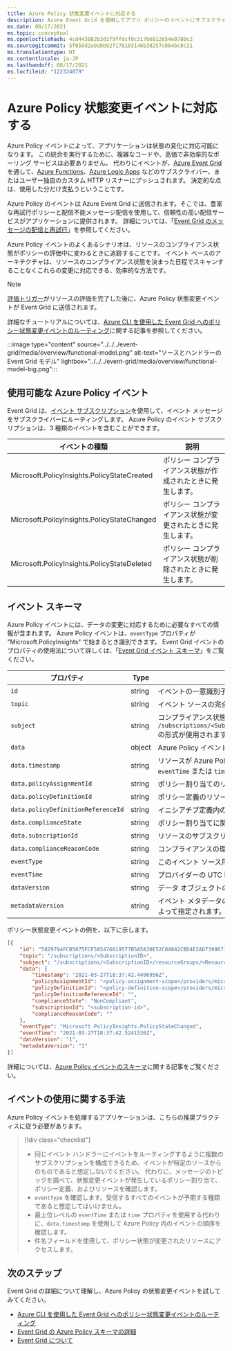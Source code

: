 ```yaml
---
title: Azure Policy 状態変更イベントに対応する
description: Azure Event Grid を使用してアプリ ポリシーのイベントにサブスクライブすると、複雑なコードを必要とせずに、アプリケーションが状態の変化に対応できます。
ms.date: 08/17/2021
ms.topic: conceptual
ms.openlocfilehash: 4cd443882b3d1f9ffdcf0c317b6012654e0780c2
ms.sourcegitcommit: 5f659d2a9abb92f178103146b38257c864bc8c31
ms.translationtype: HT
ms.contentlocale: ja-JP
ms.lasthandoff: 08/17/2021
ms.locfileid: "122324879"
---
```

# <a name="reacting-to-azure-policy-state-change-events"></a>Azure Policy 状態変更イベントに対応する

Azure Policy イベントによって、アプリケーションは状態の変化に対応可能になります。 この統合を実行するために、複雑なコードや、高価で非効率的なポーリング サービスは必要ありません。 代わりにイベントが、[Azure Event Grid](../../../event-grid/index.yml) を通して、[Azure Functions](../../../azure-functions/index.yml)、[Azure Logic Apps](../../../logic-apps/index.yml) などのサブスクライバー、またはユーザー独自のカスタム HTTP リスナーにプッシュされます。
決定的な点は、使用した分だけ支払うということです。

Azure Policy のイベントは Azure Event Grid に送信されます。そこでは、豊富な再試行ポリシーと配信不能メッセージ配信を使用して、信頼性の高い配信サービスがアプリケーションに提供されます。 詳細については、「[Event Grid のメッセージの配信と再試行](../../../event-grid/delivery-and-retry.md)」を参照してください。

Azure Policy イベントのよくあるシナリオは、リソースのコンプライアンス状態がポリシーの評価中に変わるときに追跡することです。 イベント ベースのアーキテクチャは、リソースのコンプライアンス状態を決まった日程でスキャンすることなくこれらの変更に対応できる、効率的な方法です。

> [!NOTE]
> [評価トリガー](../how-to/get-compliance-data.md#evaluation-triggers)がリソースの評価を完了した後に、Azure Policy 状態変更イベントが Event Grid に送信されます。

詳細なチュートリアルについては、[Azure CLI を使用した Event Grid へのポリシー状態変更イベントのルーティング](../tutorials/route-state-change-events.md)に関する記事を参照してください。

:::image type="content" source="../../../event-grid/media/overview/functional-model.png" alt-text="ソースとハンドラーの Event Grid モデル" lightbox="../../../event-grid/media/overview/functional-model-big.png":::

## <a name="available-azure-policy-events"></a>使用可能な Azure Policy イベント

Event Grid は、[イベント サブスクリプション](../../../event-grid/concepts.md#event-subscriptions)を使用して、イベント メッセージをサブスクライバーにルーティングします。 Azure Policy のイベント サブスクリプションは、3 種類のイベントを含むことができます。

| イベントの種類 | 説明 |
| ---------- | ----------- |
| Microsoft.PolicyInsights.PolicyStateCreated | ポリシー コンプライアンス状態が作成されたときに発生します。 |
| Microsoft.PolicyInsights.PolicyStateChanged | ポリシー コンプライアンス状態が変更されたときに発生します。 |
| Microsoft.PolicyInsights.PolicyStateDeleted | ポリシー コンプライアンス状態が削除されたときに発生します。 |

## <a name="event-schema"></a>イベント スキーマ

Azure Policy イベントには、データの変更に対応するために必要なすべての情報が含まれます。 Azure Policy イベントは、`eventType` プロパティが "Microsoft.PolicyInsights" で始まるとき識別できます。
Event Grid イベントのプロパティの使用法について詳しくは、「[Event Grid イベント スキーマ](../../../event-grid/event-schema.md)」をご覧ください。

| プロパティ | Type | 説明 |
| -------- | ---- | ----------- |
| `id` | string | イベントの一意識別子。 |
| `topic` | string | イベント ソースの完全なリソース パス。 このフィールドは書き込み可能ではありません。 この値は Event Grid によって指定されます。 |
| `subject` | string | コンプライアンス状態の変更の対象となるリソースの完全修飾 ID。リソース名とリソースの種類が含まれます。 `/subscriptions/<SubscriptionID>/resourceGroups/<ResourceGroup>/providers/<ProviderNamespace>/<ResourceType>/<ResourceName>` の形式が使用されます。 |
| `data` | object | Azure Policy イベントのデータ。 |
| `data.timestamp` | string | リソースが Azure Policy によってスキャンされた時刻 (UTC)。 イベントを並べ替えるには、このプロパティを、トップレベルの `eventTime` または `time` プロパティの代わりに使用します。 |
| `data.policyAssignmentId` | string | ポリシー割り当てのリソース ID。 |
| `data.policyDefinitionId` | string | ポリシー定義のリソース ID。 |
| `data.policyDefinitionReferenceId` | string | イニシアチブ定義内のポリシー定義の参照 ID (ポリシー割り当てがイニシアチブの場合)。 空の場合もあります。 |
| `data.complianceState` | string | ポリシー割り当てに関するリソースのコンプライアンス状態。 |
| `data.subscriptionId` | string | リソースのサブスクリプション ID。 |
| `data.complianceReasonCode` | string | コンプライアンスの理由コード 空の場合もあります。 |
| `eventType` | string | このイベント ソース用に登録されたイベントの種類のいずれか。 |
| `eventTime` | string | プロバイダーの UTC 時刻に基づくイベントの生成時刻。 |
| `dataVersion` | string | データ オブジェクトのスキーマ バージョン。 スキーマ バージョンは発行元によって定義されます。 |
| `metadataVersion` | string | イベント メタデータのスキーマ バージョン。 最上位プロパティのスキーマは Event Grid によって定義されます。 この値は Event Grid によって指定されます。 |

ポリシー状態変更イベントの例を、以下に示します。

```json
[{
    "id": "5829794FCB5075FCF585476619577B5A5A30E52C84842CBD4E2AD73996714C4C",
    "topic": "/subscriptions/<SubscriptionID>",
    "subject": "/subscriptions/<SubscriptionID>/resourceGroups/<ResourceGroup>/providers/<ProviderNamespace>/<ResourceType>/<ResourceName>",
    "data": {
        "timestamp": "2021-03-27T18:37:42.4496956Z",
        "policyAssignmentId": "<policy-assignment-scope>/providers/microsoft.authorization/policyassignments/<policy-assignment-name>",
        "policyDefinitionId": "<policy-definition-scope>/providers/microsoft.authorization/policydefinitions/<policy-definition-name>",
        "policyDefinitionReferenceId": "",
        "complianceState": "NonCompliant",
        "subscriptionId": "<subscription-id>",
        "complianceReasonCode": ""
    },
    "eventType": "Microsoft.PolicyInsights.PolicyStateChanged",
    "eventTime": "2021-03-27T18:37:42.5241536Z",
    "dataVersion": "1",
    "metadataVersion": "1"
}]
```

詳細については、[Azure Policy イベントのスキーマ](../../../event-grid/event-schema-policy.md)に関する記事をご覧ください。

## <a name="practices-for-consuming-events"></a>イベントの使用に関する手法

Azure Policy イベントを処理するアプリケーションは、こちらの推奨プラクティスに従う必要があります。

> [!div class="checklist"]
> - 同じイベント ハンドラーにイベントをルーティングするように複数のサブスクリプションを構成できるため、イベントが特定のソースからのものであると想定しないでください。 代わりに、メッセージのトピックを調べて、状態変更イベントが発生しているポリシー割り当て、ポリシー定義、およびリソースを確認します。
> - `eventType` を確認します。受信するすべてのイベントが予期する種類であると想定してはいけません。
> - 最上位レベルの `eventTime` または `time` プロパティを使用する代わりに、`data.timestamp` を使用して Azure Policy 内のイベントの順序を確認します。
> - 件名フィールドを使用して、ポリシー状態が変更されたリソースにアクセスします。

## <a name="next-steps"></a>次のステップ

Event Grid の詳細について理解し、Azure Policy の状態変更イベントを試してみてください。

- [Azure CLI を使用した Event Grid へのポリシー状態変更イベントのルーティング](../tutorials/route-state-change-events.md)
- [Event Grid の Azure Policy スキーマの詳細](../../../event-grid/event-schema-policy.md)
- [Event Grid について](../../../event-grid/overview.md)
